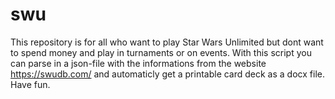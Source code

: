 # swu
This repository is for all who want to play Star Wars Unlimited but dont want to spend money and play in turnaments or on events. With this script you can parse in a json-file with the informations from the website https://swudb.com/ and automaticly get a printable card deck as a docx file. Have fun.
